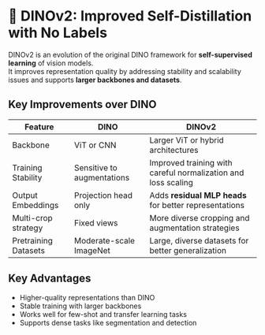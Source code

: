 # 🔹 DINOv2: Improved Self-Distillation with No Labels

DINOv2 is an evolution of the original DINO framework for **self-supervised learning** of vision models.  
It improves representation quality by addressing stability and scalability issues and supports **larger backbones and datasets**.


## Key Improvements over DINO

| Feature                 | DINO                     | DINOv2                                      |
|-------------------------|--------------------------|---------------------------------------------|
| Backbone                | ViT or CNN               | Larger ViT or hybrid architectures         |
| Training Stability       | Sensitive to augmentations| Improved training with careful normalization and loss scaling |
| Output Embeddings        | Projection head only     | Adds **residual MLP heads** for better representations |
| Multi-crop strategy      | Fixed views              | More diverse cropping and augmentation strategies |
| Pretraining Datasets     | Moderate-scale ImageNet  | Large, diverse datasets for better generalization |


## Key Advantages
- Higher-quality representations than DINO
- Stable training with larger backbones
- Works well for few-shot and transfer learning tasks
- Supports dense tasks like segmentation and detection
